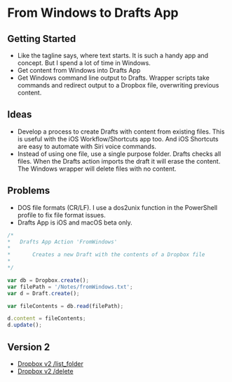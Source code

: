 # From Windows to Drafts App

## Getting Started

* Like the tagline says, where text starts. It is such a handy app and concept. But I spend a lot of time in Windows.
* Get content from Windows into Drafts App
* Get Windows command line output to Drafts. Wrapper scripts take commands and redirect output to a Dropbox file, overwriting previous content.

## Ideas

* Develop a process to create Drafts with content from existing files.  This is useful with the iOS Workflow/Shortcuts app too.  And iOS Shortcuts are easy to automate with Siri voice commands.
* Instead of using one file, use a single purpose folder. Drafts checks all files. When the Drafts action imports the draft it will erase the content. The Windows wrapper will delete files with no content.

## Problems

* DOS file formats (CR/LF). I use a dos2unix function in the PowerShell profile to fix file format issues.
* Drafts App is iOS and macOS beta only.

```javascript
/*  
*   Drafts App Action 'FromWindows'
*
*       Creates a new Draft with the contents of a Dropbox file
*
*/

var db = Dropbox.create();
var filePath = '/Notes/fromWindows.txt';
var d = Draft.create();

var fileContents = db.read(filePath);

d.content = fileContents;
d.update();

```

## Version 2

* [Dropbox v2 /list_folder](https://www.dropbox.com/developers/documentation/http/documentation#files-list_folder)
* [Dropbox v2 /delete](https://www.dropbox.com/developers/documentation/http/documentation#files-delete)
